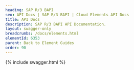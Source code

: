 ```yaml
---
heading: SAP R/3 BAPI
seo: API Docs | SAP R/3 BAPI | Cloud Elements API Docs
title: API Docs
description: SAP R/3 BAPI API Documentation.
layout: swagger-only
breadcrumbs: /docs/elements.html
elementId: 6353
parent: Back to Element Guides
order: 90
---
```


{% include swagger.html %}
